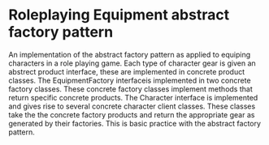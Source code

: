 Roleplaying Equipment abstract factory pattern
==============================================

An implementation of the abstract factory pattern as applied to equiping characters in a role playing game.  Each type of character gear
is given an abstrect product interface, these are implemented in concrete product classes.  The EquipmentFactory interfaceis implemented
in two concrete factory classes.  These concrete factory classes implement methods that return specific concrete products.  The Character
interface is implemented and gives rise to several concrete character client classes.  These classes take the the concrete factory
products and return the appropriate gear as generated by their factories.  This is basic practice with the abstract factory pattern.
